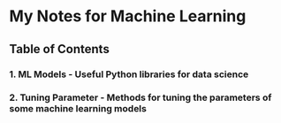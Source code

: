 # My Notes for Machine Learning

## Table of Contents

### 1. ML Models - Useful Python libraries for data science 
### 2. Tuning Parameter - Methods for tuning the parameters of some machine learning models

 
 
 
